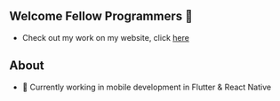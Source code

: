 ## Welcome Fellow Programmers 🫡

- Check out my work on my website, click [here](https://braydenklemens.github.io/portfolio-website/)

## About

- 🔭 Currently working in mobile development in Flutter & React Native

<!--
**BraydenKlemens/BraydenKlemens** is a ✨ _special_ ✨ repository because its `README.md` (this file) appears on your GitHub profile.

Here are some ideas to get you started:

- 🔭 I’m currently working on ...
- 🌱 I’m currently learning ...
- 👯 I’m looking to collaborate on ...
- 🤔 I’m looking for help with ...
- 💬 Ask me about ...
- 📫 How to reach me: ...
- 😄 Pronouns: ...
- ⚡ Fun fact: ...
-->
